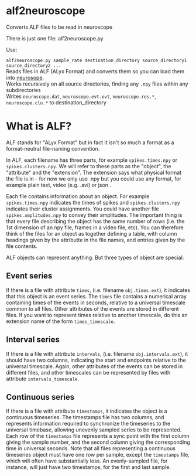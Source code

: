 # alf2neuroscope

Converts ALF files to be read in neuroscope

There is just one file: alf2neuroscope.py

Use:

`alf2neuroscope.py sample_rate destination_directory source_directory1 source_directory2 ...`  
Reads files in ALF (ALyx Format) and converts them so you can load them into [neurosope](http://neuroscope.sourceforge.net/UserManual/data-files.html).  
Works recursively on all source directories, finding any `.npy` files within any subdirectories  
Writes `neuroscope.dat`, `neuroscope.evt.evt`, `neuroscope.res.*`, `neuroscope.clu.*` to destination_directory

# What is ALF? 

ALF stands for "ALyx Format" but in fact it isn't so much a format as a format-neutral file-naming convention. 

In ALF, each filename has three parts, for example `spikes.times.npy` or `spikes.clusters.npy`. We will refer to these parts as the "object", the "attribute" and the "extension". The extension says what physical format the file is in - for now we only use .npy but you could use any format, for example plain text, video (e.g. .avi) or json .

Each file contains information about an object. For example `spikes.times.npy` indicates the times of spikes and `spikes.clusters.npy` indicates their cluster assignments. You could have another file `spikes.amplitudes.npy` to convey their amplitudes. The important thing is that every file describing the object has the same number of rows (i.e. the 1st dimension of an npy file, frames in a video file, etc).  You can therefore think of the files for an object as together defining a table, with column headings given by the attributte in the file names, and entries given by the file contents.

ALF objects can represent anything. But three types of object are special:

## Event series

If there is a file with attribute `times`, (i.e. filename `obj.times.ext`), it indicates that this object is an event series. The `times` file contains a numerical array containing times of the events in seconds, relative to a universal timescale common to all files. Other attributes of the events are stored in different files. If you want to represent times relative to another timescale, do this an extension name of the form `times_timescale`.

## Interval series

If there is a file with attribute `intervals`, (i.e. filename `obj.intervals.ext`), it should have two columns, indicating the start and endpoints relative to the universal timescale. Again, other attributes of the events can be stored in different files, and other timescales can be represented by files with attribute `intervals_timescale`.

## Continuous series

If there is a file with attribute `timestamps`, it indicates the object is a continuous timeseries. The timestamps file has two columns, and represents information required to synchronize the timeseries to the universal timebase, allowing unevenly sampled series to be represented. Each row of the `timestamps` file represents a sync point with the first column giving the sample number, and the second column giving the corresponding time in universal seconds. Note that all files representing a continuous timeseries object must have one row per sample, except the `timestamps` file, which will often have substantially less. An evenly-sampled file, for instance, will just have two timestamps, for the first and last sample.
